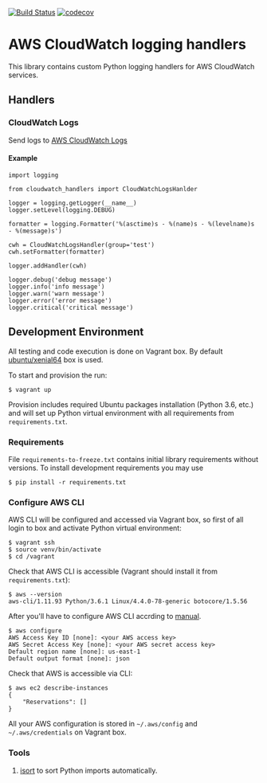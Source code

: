 [![Build Status](https://travis-ci.org/mligus/cloudwatch-handlers.svg?branch=master)](https://travis-ci.org/mligus/cloudwatch-handlers)
[![codecov](https://codecov.io/gh/mligus/cloudwatch-handlers/branch/master/graph/badge.svg)](https://codecov.io/gh/mligus/cloudwatch-handlers)

# AWS CloudWatch logging handlers

This library contains custom Python logging handlers for AWS CloudWatch services.


## Handlers


### CloudWatch Logs

Send logs to [AWS CloudWatch Logs](https://console.aws.amazon.com/cloudwatch/home?region=us-east-1#logs:)


#### Example

```
import logging

from cloudwatch_handlers import CloudWatchLogsHanlder

logger = logging.getLogger(__name__)
logger.setLevel(logging.DEBUG)

formatter = logging.Formatter('%(asctime)s - %(name)s - %(levelname)s - %(message)s')

cwh = CloudWatchLogsHandler(group='test')
cwh.setFormatter(formatter)

logger.addHandler(cwh)

logger.debug('debug message')
logger.info('info message')
logger.warn('warn message')
logger.error('error message')
logger.critical('critical message')
```


## Development Environment

All testing and code execution is done on Vagrant box.
By default [ubuntu/xenial64](https://atlas.hashicorp.com/ubuntu/boxes/xenial64/) box is used.

To start and provision the run:

```
$ vagrant up
```

Provision includes required Ubuntu packages installation (Python 3.6, etc.) and will set up 
Python virtual environment with all requirements from `requirements.txt`.


### Requirements

File `requirements-to-freeze.txt` contains initial library requirements without versions.
To install development requirements you may use 

```
$ pip install -r requirements.txt
```


### Configure AWS CLI

AWS CLI will be configured and accessed via Vagrant box, so first of all login to box 
and activate Python virtual environment:

```
$ vagrant ssh
$ source venv/bin/activate
$ cd /vagrant
```

Check that AWS CLI is accessible (Vagrant should install it from `requirements.txt`):

```
$ aws --version
aws-cli/1.11.93 Python/3.6.1 Linux/4.4.0-78-generic botocore/1.5.56
```

After you'll have to configure AWS CLI accrding to [manual](http://docs.aws.amazon.com/cli/latest/userguide/cli-chap-getting-started.html).

```
$ aws configure
AWS Access Key ID [none]: <your AWS access key> 
AWS Secret Access Key [none]: <your AWS secret access key>
Default region name [none]: us-east-1
Default output format [none]: json
```

Check that AWS is accessible via CLI:

```
$ aws ec2 describe-instances
{
    "Reservations": []
}
```

All your AWS configuration is stored in `~/.aws/config` and `~/.aws/credentials` on Vagrant box.


### Tools

1. [isort](https://pypi.python.org/pypi/isort) to sort Python imports automatically.
